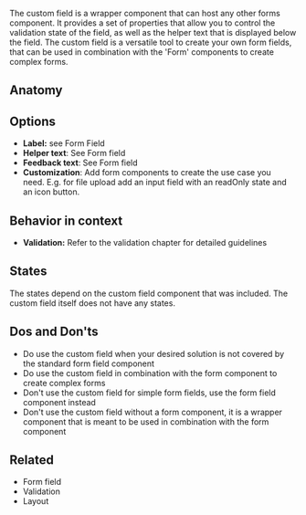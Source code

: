 The custom field is a wrapper component that can host any other forms component. It provides a set of properties that allow you to control the validation state of the field, as well as the helper text that is displayed below the field. The custom field is a versatile tool to create your own form fields, that can be used in combination with the 'Form' components to create complex forms.

## Anatomy



## Options

- **Label:** see Form Field
- **Helper text**: See Form field
- **Feedback text**: See Form field
- **Customization**: Add form components to create the use case you need. E.g. for file upload add an input field with an readOnly state and an icon button.
## Behavior in context

- **Validation:** Refer to the validation chapter for detailed guidelines
## States

The states depend on the custom field component that was included. The custom field itself does not have any states.
## Dos and Don'ts

- Do use the custom field when your desired solution is not covered by the standard form field component  
- Do use the custom field in combination with the form component to create complex forms
- Don't use the custom field for simple form fields, use the form field component instead
- Don't use the custom field without a form component, it is a wrapper component that is meant to be used in combination with the form component
## Related 
- Form field
- Validation
- Layout
